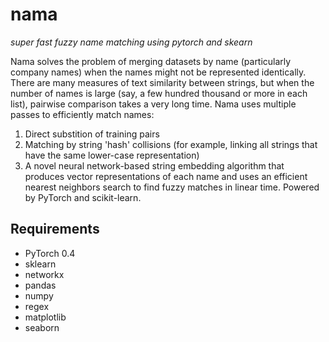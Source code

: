 # nama
_super fast fuzzy name matching using pytorch and skearn_

Nama solves the problem of merging datasets by name (particularly company names) when the names might not be represented identically. There are many measures of text similarity between strings, but when the number of names is large (say, a few hundred thousand or more in each list), pairwise comparison takes a very long time. Nama uses multiple passes to efficiently match names:
1. Direct substition of training pairs
2. Matching by string 'hash' collisions (for example, linking all strings that have the same lower-case representation)
3. A novel neural network-based string embedding algorithm that produces vector representations of each name and uses an efficient nearest neighbors search to find fuzzy matches in linear time. Powered by PyTorch and scikit-learn.

## Requirements
- PyTorch 0.4
- sklearn
- networkx
- pandas
- numpy
- regex
- matplotlib
- seaborn
